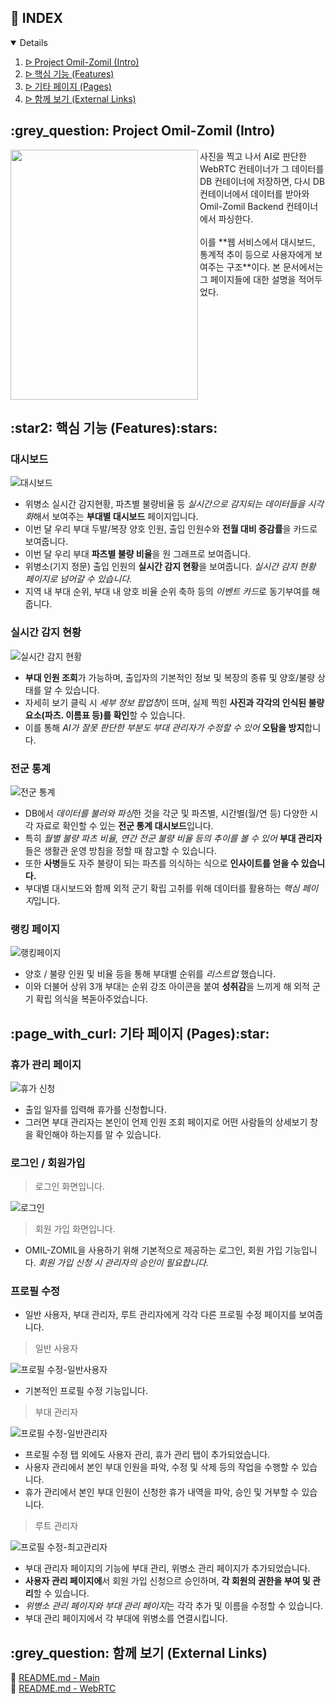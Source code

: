 ## :pencil: INDEX
<details open="open">
<ol>
<li><a href="#intro"> ᐅ  Project Omil-Zomil (Intro)</a></li>
<li><a href="#features"> ᐅ  핵심 기능 (Features)</a></li>
<li><a href="#pages"> ᐅ  기타 페이지 (Pages)</a></li>
<li><a href="#links"> ᐅ  함께 보기 (External Links)</a></li>
</ol>
</details>
<!--
핵심 기능이랑 기타 페이지 말고 하나는 보여주고 하나는 인터렉션 하는데, 사용자 기능/관리자 기능이라 할까?
뭔가 '핵심', '기타'하니까 나머지는 쩌리같고 그럼,,,
-->

<h2 id="intro"> :grey_question: Project Omil-Zomil (Intro)</h2>


<img src="https://user-images.githubusercontent.com/59905641/198840302-070fa67e-1fa9-44a3-9970-dcdd4107fc6f.png" align="left" width="300" height="400"/>
사진을 찍고 나서 AI로 판단한 WebRTC 컨테이너가 그 데이터를 DB 컨테이너에 저장하면, 다시 DB 컨테이너에서 데이터를 받아와 Omil-Zomil Backend 컨테이너에서 파싱한다.<br></br>
이를 **웹 서비스에서 대시보드, 통계적 추이 등으로 사용자에게 보여주는 구조**이다. 본 문서에서는 그 페이지들에 대한 설명을 적어두었다.<br></br>

<br clear="left"/>

<h2 id="features"> :star2: 핵심 기능 (Features):stars:</h2>

### 대시보드

![대시보드](https://user-images.githubusercontent.com/59905641/198835988-dbbb25c4-9aa0-4412-b985-21f7232fc773.gif)
 + 위병소 실시간 감지현황, 파츠별 불량비율 등 *실시간으로 감지되는 데이터들을 시각화*해서 보여주는 **부대별 대시보드** 페이지입니다.
 + 이번 달 우리 부대 두발/복장 양호 인원, 출입 인원수와 **전월 대비 증감률**을 카드로 보여줍니다.
 + 이번 달 우리 부대 **파츠별 불량 비율**을 원 그래프로 보여줍니다.
 + 위병소(기지 정문) 출입 인원의 **실시간 감지 현황**을 보여줍니다. *실시간 감지 현황 페이지로 넘어갈 수 있습니다.*
 + 지역 내 부대 순위, 부대 내 양호 비율 순위 축하 등의 *이벤트 카드*로 동기부여를 해줍니다.


### 실시간 감지 현황

![실시간 감지 현황](https://user-images.githubusercontent.com/59905641/198836560-3cce9488-ff6e-48e0-a826-6417643aae68.gif)
 + **부대 인원 조회**가 가능하며, 출입자의 기본적인 정보 및 복장의 종류 및 양호/불량 상태를 알 수 있습니다.
 + 자세히 보기 클릭 시 *세부 정보 팝업창*이 뜨며, 실제 찍힌 **사진과 각각의 인식된 불량 요소(파츠. 이름표 등)를 확인**할 수 있습니다.
 + 이를 통해 *AI가 잘못 판단한 부분도 부대 관리자가 수정할 수 있어* **오탐을 방지**합니다.

### 전군 통계

![전군 통계](https://user-images.githubusercontent.com/59905641/198836561-ca162f44-57b3-4be5-8e86-26ad5c8eaeff.gif)
 + DB에서 *데이터를 불러와 파싱*한 것을 각군 및 파츠별, 시간별(월/연 등) 다양한 시각 자료로 확인할 수 있는 **전군 통계 대시보드**입니다.
 + 특히 *월별 불량 파츠 비율, 연간 전군 불량 비율 등의 추이를 볼 수 있어* **부대 관리자**들은 생활관 운영 방침을 정할 때 참고할 수 있습니다.
 + 또한 **사병**들도 자주 불량이 되는 파츠를 의식하는 식으로 **인사이트를 얻을 수 있습니다.**
 + 부대별 대시보드와 함께 외적 군기 확립 고취를 위해 데이터를 활용하는 *핵심 페이지*입니다.

### 랭킹 페이지

![랭킹페이지](https://user-images.githubusercontent.com/59905641/198835555-89334f4e-bdbc-4ac3-8031-d88cafe2ebde.gif)
 + 양호 / 불량 인원 및 비율 등을 통해 부대별 순위를 *리스트업* 했습니다.
 + 이와 더불어 상위 3개 부대는 순위 강조 아이콘을 붙여 **성취감**을 느끼게 해 외적 군기 확립 의식을 복돋아주었습니다.

<h2 id="pages"> :page_with_curl: 기타 페이지 (Pages):star:</h2>

### 휴가 관리 페이지

![휴가 신청](https://user-images.githubusercontent.com/59905641/198836569-ddead0c9-ddf8-4cd6-8f43-ef5725608d5c.gif)
 + 출입 일자를 입력해 휴가를 신청합니다.
 + 그러면 부대 관리자는 본인이 언제 인원 조회 페이지로 어떤 사람들의 상세보기 창을 확인해야 하는지를 알 수 있습니다.

### 로그인 / 회원가입

> 로그인 화면입니다.

![로그인](https://user-images.githubusercontent.com/59905641/198838304-9223f8a0-f04d-4a29-b4e8-8c04a904c4c6.gif)

> 회원 가입 화면입니다.

 + OMIL-ZOMIL을 사용하기 위해 기본적으로 제공하는 로그인, 회원 가입 기능입니다. *회원 가입 신청 시 관리자의 승인이 필요합니다.*
 
### 프로필 수정
 + 일반 사용자, 부대 관리자, 루트 관리자에게 각각 다른 프로필 수정 페이지를 보여줍니다.
> 일반 사용자

![프로필 수정-일반사용자](https://user-images.githubusercontent.com/59905641/198836563-5141ab60-c5df-422c-b1d2-c0e341d440ca.gif)
 + 기본적인 프로필 수정 기능입니다.

> 부대 관리자

![프로필 수정-일반관리자](https://user-images.githubusercontent.com/59905641/198839556-4bad30d2-44f2-48a9-806a-f94c0fc6212f.gif)
 + 프로필 수정 탭 외에도 사용자 관리, 휴가 관리 탭이 추가되었습니다.
 + 사용자 관리에서 본인 부대 인원을 파악, 수정 및 삭제 등의 작업을 수행할 수 있습니다.
 + 휴가 관리에서 본인 부대 인원이 신청한 휴가 내역을 파악, 승인 및 거부할 수 있습니다.

> 루트 관리자

![프로필 수정-최고관리자](https://user-images.githubusercontent.com/59905641/198836566-d2282ad2-f52e-44f3-ad96-93c56d595015.gif)
 + 부대 관리자 페이지의 기능에 부대 관리, 위병소 관리 페이지가 추가되었습니다.
 + **사용자 관리 페이지에**서 회원 가입 신청으르 승인하며, **각 회원의 권한을 부여 및 관리**할 수 있습니다.
 + *위병소 관리 페이지와 부대 관리 페이지*는 각각 추가 및 이름을 수정할 수 있습니다.
 + 부대 관리 페이지에서 각 부대에 위병소를 연결시킵니다.


<h2 id="links"> :grey_question: 함께 보기 (External Links)</h2>

:arrow_down_small: [README.md - Main](https://github.com/osamhack2022-v2/WEB_CLOUD_OmilZomil_NAVYeffect/blob/document/README.md)  
:arrow_down_small: [README.md - WebRTC](https://github.com/osamhack2022-v2/WEB_CLOUD_OmilZomil_NAVYeffect/blob/document/webrtc/Readme.md)

